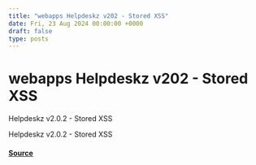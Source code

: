```yaml
---
title: "webapps Helpdeskz v202 - Stored XSS"
date: Fri, 23 Aug 2024 00:00:00 +0000
draft: false
type: posts
---
```

# webapps Helpdeskz v202 - Stored XSS





Helpdeskz v2.0.2 - Stored XSS

Helpdeskz v2.0.2 - Stored XSS

#### [Source](https://www.exploit-db.com/exploits/52068)

